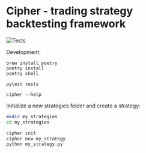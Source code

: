 # Cipher - trading strategy backtesting framework

![Tests](https://github.com/nanvel/cipher-bt/actions/workflows/tests.yml/badge.svg)

Development:
```shell
brew install poetry
poetry install
poetry shell

pytest tests

cipher --help
```

Initialize a new strategies folder and create a strategy:
```bash
mkdir my_strategies
cd my_strategies

cipher init
cipher new my_strategy
python my_strategy.py
```
